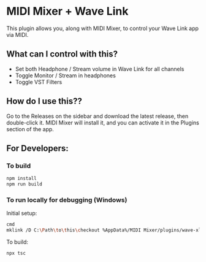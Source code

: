 # MIDI Mixer + Wave Link

This plugin allows you, along with MIDI Mixer, to control your Wave Link app via MIDI.

## What can I control with this?

* Set both Headphone / Stream volume in Wave Link for all channels
* Toggle Monitor / Stream in headphones
* Toggle VST Filters

## How do I use this??

Go to the Releases on the sidebar and download the latest release, then double-click it. MIDI Mixer will install it, and you can activate it in the Plugins section of the app.

## For Developers:

### To build

```sh
npm install
npm run build
```

### To run locally for debugging (Windows)

Initial setup:

```sh
cmd
mklink /D C:\Path\to\this\checkout %AppData%/MIDI Mixer/plugins/wave-xlr
```

To build:

```
npx tsc
```
